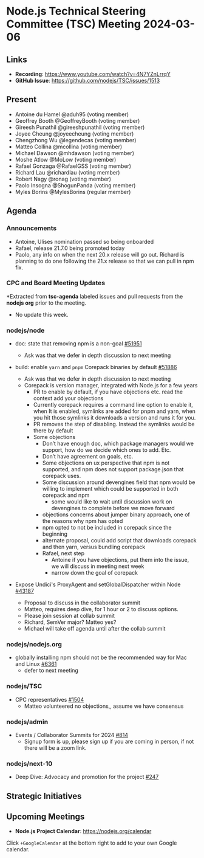 # Node.js Technical Steering Committee (TSC) Meeting 2024-03-06

## Links

* **Recording**:  <https://www.youtube.com/watch?v=4N7YZnLrrqY>
* **GitHub Issue**: <https://github.com/nodejs/TSC/issues/1513>

## Present

* Antoine du Hamel @aduh95 (voting member)
* Geoffrey Booth @GeoffreyBooth (voting member)
* Gireesh Punathil @gireeshpunathil (voting member)
* Joyee Cheung @joyeecheung (voting member)
* Chengzhong Wu @legendecas (voting member)
* Matteo Collina @mcollina (voting member)
* Michael Dawson @mhdawson (voting member)
* Moshe Atlow @MoLow (voting member)
* Rafael Gonzaga @RafaelGSS (voting member)
* Richard Lau @richardlau (voting member)
* Robert Nagy @ronag (voting member)
* Paolo Insogna @ShogunPanda (voting member)
* Myles Borins @MylesBorins (regular member)

## Agenda

### Announcements

* Antoine, Ulises nomination passed so being onboarded
* Rafael, release 21.7.0 being promoted today
* Paolo, any info on when the next 20.x release will go out. Richard is planning
  to do one following the 21.x release so that we can pull in npm fix.

### CPC and Board Meeting Updates

*Extracted from **tsc-agenda** labeled issues and pull requests from the **nodejs org** prior to the meeting.

* No update this week.

### nodejs/node

* doc: state that removing npm is a non-goal [#51951](https://github.com/nodejs/node/pull/51951)
  * Ask was that we defer in depth discussion to next meeting

* build: enable `yarn` and `pnpm` Corepack binaries by default [#51886](https://github.com/nodejs/node/pull/51886)
  * Ask was that we defer in depth discussion to next meeting
  * Corepack is version manager, integrated with Node.js for a few years
    * PR to enable by default, if you have objections etc. read the context
      add your objections
    * Currently corepack requires a command line option to enable it, when
      It is enabled, symlinks are added for pnpm and yarn, when you hit
      those symlinks it downloads a version and runs it for you.
    * PR removes the step of disabling.  Instead the symlinks would be there
      by default
    * Some objections
      * Don’t have enough doc, which package managers would we support, how do we decide which ones to add. Etc.
      * Don’t have agreement on goals, etc.
      * Some objections on ux perspective that npm is not supported, and npm does not support
        package.json that corepack uses.
      * Some discussion around devengines field that npm would be willing to implement which
        could be supported in both corepack and npm
        * some would like to wait until discussion work on devengines to complete before we move
          forward
      * objections concerns about jumper binary approach, one of the reasons why npm has opted
      * npm opted to not be included in corepack since the beginning
      * alternate proposal, could add script that downloads corepack and then yarn, versus
        bundling corepack
      * Rafael, next step
        * Antoine if you have objections, put them into the issue, we will discuss in meeting next
          week
        * narrow down the goal of corepack

* Expose Undici's ProxyAgent and setGlobalDispatcher within Node [#43187](https://github.com/nodejs/node/issues/43187)
  * Proposal to discuss in the collaborator summit
  * Matteo, requires deep dive, for 1 hour or 2 to discuss options.
  * Please join session at collab summit
  * Richard, SemVer major? Matteo yes?
  * Michael will take off agenda until after the collab summit

### nodejs/nodejs.org

* globally installing npm should not be the recommended way for Mac and Linux [#6361](https://github.com/nodejs/nodejs.org/issues/6361)
  * defer to next meeting

### nodejs/TSC

* CPC representatives [#1504](https://github.com/nodejs/TSC/issues/1504)
  * Matteo volunteered no objections,, assume we have consensus

### nodejs/admin

* Events / Collaborator Summits for 2024 [#814](https://github.com/nodejs/admin/issues/814)
  * Signup form is up, please sign up if you are coming in person, if not there will be a zoom link.

### nodejs/next-10

* Deep Dive: Advocacy and promotion for the project [#247](https://github.com/nodejs/next-10/issues/247)

## Strategic Initiatives

## Upcoming Meetings

* **Node.js Project Calendar**: <https://nodejs.org/calendar>

Click `+GoogleCalendar` at the bottom right to add to your own Google calendar.
